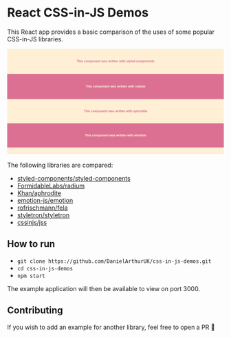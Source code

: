 # React CSS-in-JS Demos

This React app provides a basic comparison of the uses of some popular CSS-in-JS libraries.

![Screenshot](screenshot.png)

The following libraries are compared:

- [styled-components/styled-components](https://github.com/styled-components/styled-components)
- [FormidableLabs/radium](https://github.com/FormidableLabs/radium)
- [Khan/aphrodite](https://github.com/Khan/aphrodite)
- [emotion-js/emotion](https://github.com/emotion-js/emotion)
- [rofrischmann/fela](https://github.com/rofrischmann/fela)
- [styletron/styletron](https://github.com/styletron/styletron)
- [cssinjs/jss](https://github.com/cssinjs/jss)

## How to run

- `git clone https://github.com/DanielArthurUK/css-in-js-demos.git`
- `cd css-in-js-demos`
- `npm start`

The example application will then be available to view on port 3000.

## Contributing

If you wish to add an example for another library, feel free to open a PR :tada: